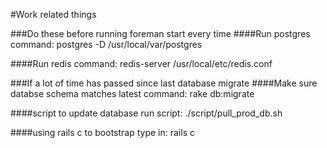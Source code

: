 #Work related things

###Do these before running foreman start every time 
####Run postgres 
command: postgres -D /usr/local/var/postgres

####Run redis
command: redis-server /usr/local/etc/redis.conf

###If a lot of time has passed since last database migrate
####Make sure databse schema matches latest
command: rake db:migrate

####script to update database
run script: ./script/pull_prod_db.sh

####using rails c to bootstrap
type in: rails c

